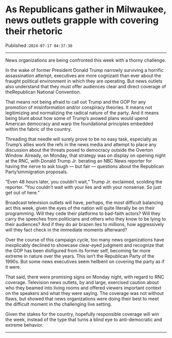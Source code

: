 # As Republicans gather in Milwaukee, news outlets grapple with covering their rhetoric

Published :`2024-07-17 04:37:30`

---

News organizations are being confronted this week with a thorny challenge.

In the wake of former President Donald Trump narrowly surviving a horrific assassination attempt, executives are more cognizant than ever about the fraught political environment in which they are operating. But news outlets also understand that they must offer audiences clear and direct coverage of theRepublican National Convention.

That means not being afraid to call out Trump and the GOP for any promotion of misinformation and/or conspiracy theories. It means not legitimizing and normalizing the radical nature of the party. And it means being blunt about how some of Trump’s avowed plans would upend American democracy and warp the foundational principles embedded within the fabric of the country.

Threading that needle will surely prove to be no easy task, especially as Trump’s allies work the refs in the news media and attempt to place any discussion about the threats posed to democracy outside the Overton Window. Already, on Monday, that strategy was on display on opening night at the RNC, with Donald Trump Jr. berating an NBC News reporter for having the nerve to ask tough — but fair — questions about the Republican Party’simmigration proposals.

“Even 48 hours later, you couldn’t wait,” Trump Jr. exclaimed, scolding the reporter. “You couldn’t wait with your lies and with your nonsense. So just get out of here.”

Broadcast television outlets will have, perhaps, the most difficult balancing act this week, given the eyes of the nation will quite literally be on their programming. Will they cede their platforms to bad-faith actors? Will they carry the speeches from politicians and others who they know to be lying to their audiences? And if they do air brazen lies to millions, how aggressively will they fact check in the immediate moments afterward?

Over the course of this campaign cycle, too many news organizations have inexplicably declined to showcase clear-eyed judgment and recognize that the GOP has been disfigured from its former self, becoming far more extreme in nature over the years. This isn’t the Republican Party of the 1990s. But some news executives seem hellbent on covering the party as if it were.

That said, there were promising signs on Monday night, with regard to RNC coverage. Television news outlets, by and large, exercised caution about who they beamed into living rooms and offered viewers important context on the speakers and what they were saying. The coverage was not without flaws, but showed that news organizations were doing their best to meet the difficult moment in the challenging live setting.

Given the stakes for the country, hopefully responsible coverage will win the week, instead of the type that turns a blind eye to anti-democratic and extreme behavior.

---

